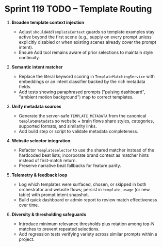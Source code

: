 # Sprint 119 TODO – Template Routing

1. **Broaden template context injection**
   - Adjust `shouldAddTemplateContext` guards so template examples stay active beyond the first scene (e.g., supply on every prompt unless explicitly disabled or when existing scenes already cover the prompt intent).
   - Ensure Add tool remains aware of prior selections to maintain style continuity.

2. **Semantic intent matcher**
   - Replace the literal keyword scoring in `TemplateMatchingService` with embeddings or an intent classifier backed by the rich metadata fields.
   - Add tests showing paraphrased prompts ("pulsing dashboard", "ambient motion background") map to correct templates.

3. **Unify metadata sources**
   - Generate the server-safe `TEMPLATE_METADATA` from the canonical `templateMetadata` so website + brain flows share styles, categories, supported formats, and similarity links.
   - Add build step or script to validate metadata completeness.

4. **Website selector integration**
   - Refactor `TemplateSelector` to use the shared matcher instead of the hardcoded beat lists; incorporate brand context as matcher hints instead of first-match return.
   - Preserve narrative beat fallbacks for feature parity.

5. **Telemetry & feedback loop**
   - Log which templates were surfaced, chosen, or skipped in both orchestrator and website flows; persist in `template_usage` (or new table) with prompt intent snapshot.
   - Build quick dashboard or admin report to review match effectiveness over time.

6. **Diversity & thresholding safeguards**
   - Introduce minimum relevance thresholds plus rotation among top-N matches to prevent repeated selections.
   - Add regression tests verifying variety across similar prompts within a project.
